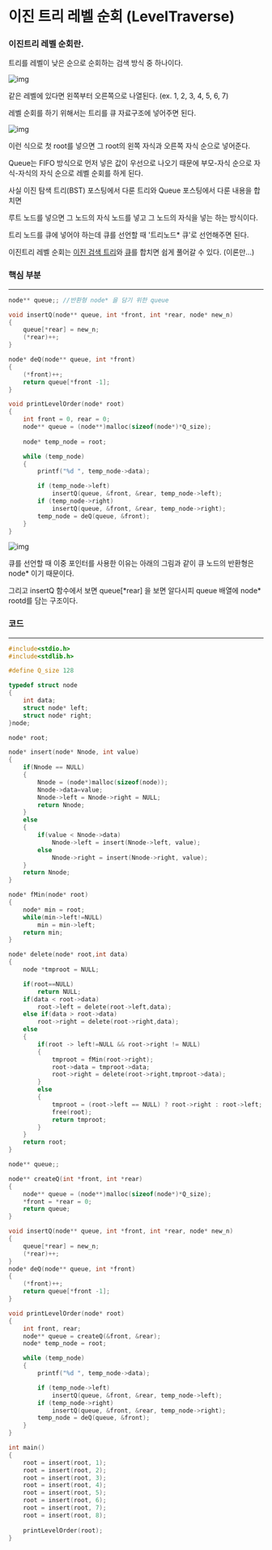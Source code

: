 이진 트리 레벨 순회 (LevelTraverse)
===

### 이진트리 레벨 순회란.

트리를 레벨이 낮은 순으로 순회하는 검색 방식 중 하나이다.

![img](../images/img-7845924.png)

같은 레벨에 있다면 왼쪽부터 오른쪽으로 나열된다. (ex. 1, 2, 3, 4, 5, 6, 7)

레벨 순회를 하기 위해서는 트리를 큐 자료구조에 넣어주면 된다.

![img](../images/img-20210408103903733.png)

이런 식으로 첫 root를 넣으면 그 root의 왼쪽 자식과 오른쪽 자식 순으로 넣어준다.

Queue는 FIFO 방식으로 먼저 넣은 값이 우선으로 나오기 때문에 부모-자식 순으로 자식-자식의 자식 순으로 레벨 순회를 하게 된다.

사실 이진 탐색 트리(BST) 포스팅에서 다룬 트리와 Queue 포스팅에서 다룬 내용을 합치면 

루트 노드를 넣으면 그 노드의 자식 노드를 넣고 그 노드의 자식을 넣는 하는 방식이다.

트리 노드를 큐에 넣어야 하는데 큐를 선언할 때 '트리노드\* 큐'로 선언해주면 된다.

이진트리 레벨 순회는 [이진 검색 트리](https://iyk2h.tistory.com/136)와 [큐](https://iyk2h.tistory.com/137)를 합치면 쉽게 풀어갈 수 있다. (이론만...)

### 핵심 부분

---

``` c
node** queue;; //반환형 node* 을 담기 위한 queue

void insertQ(node** queue, int *front, int *rear, node* new_n)
{
	queue[*rear] = new_n;
	(*rear)++;
}

node* deQ(node** queue, int *front)
{
	(*front)++;
	return queue[*front -1];
}

void printLevelOrder(node* root)
{
	int front = 0, rear = 0;
	node** queue = (node**)malloc(sizeof(node*)*Q_size);
	
    node* temp_node = root;

	while (temp_node)
	{
		printf("%d ", temp_node->data);

		if (temp_node->left)
			insertQ(queue, &front, &rear, temp_node->left);
		if (temp_node->right)
			insertQ(queue, &front, &rear, temp_node->right);
		temp_node = deQ(queue, &front);
	}
}
```

![img](../images/img-20210408103918364.png)

큐를 선언할 때 이중 포인터를 사용한 이유는 아래의 그림과 같이 큐 노드의 반환형은 node\* 이기 때문이다.

그리고 insertQ 함수에서 보면 queue\[\*rear\] 을 보면 알다시피 queue 배열에 node\* rootd를 담는 구조이다.

###  코드

---

``` c
#include<stdio.h>
#include<stdlib.h>

#define Q_size 128

typedef struct node
{
    int data;
    struct node* left;
    struct node* right;
}node;

node* root;

node* insert(node* Nnode, int value)
{
	if(Nnode == NULL)
	{
		Nnode = (node*)malloc(sizeof(node));
		Nnode->data=value;
		Nnode->left = Nnode->right = NULL;
		return Nnode;
	}
	else
	{
		if(value < Nnode->data)
			Nnode->left = insert(Nnode->left, value);
		else
			Nnode->right = insert(Nnode->right, value);
	}
	return Nnode;
}

node* fMin(node* root)
{
    node* min = root;
    while(min->left!=NULL)
        min = min->left;
    return min;
}

node* delete(node* root,int data)
{
    node *tmproot = NULL;

    if(root==NULL)
        return NULL;
    if(data < root->data)
        root->left = delete(root->left,data);
    else if(data > root->data)
        root->right = delete(root->right,data);
    else
    {
        if(root -> left!=NULL && root->right != NULL)
        {
            tmproot = fMin(root->right);
            root->data = tmproot->data;
            root->right = delete(root->right,tmproot->data);
        }
        else
        {
            tmproot = (root->left == NULL) ? root->right : root->left;
            free(root);
            return tmproot;
        }
    }
    return root;
}

node** queue;;

node** createQ(int *front, int *rear)
{
	node** queue = (node**)malloc(sizeof(node*)*Q_size);
	*front = *rear = 0;
	return queue;
}

void insertQ(node** queue, int *front, int *rear, node* new_n)
{
	queue[*rear] = new_n;
	(*rear)++;
}
node* deQ(node** queue, int *front)
{
	(*front)++;
	return queue[*front -1];
}

void printLevelOrder(node* root)
{
	int front, rear;
	node** queue = createQ(&front, &rear);
	node* temp_node = root;

	while (temp_node)
	{
		printf("%d ", temp_node->data);

		if (temp_node->left)
			insertQ(queue, &front, &rear, temp_node->left);
		if (temp_node->right)
			insertQ(queue, &front, &rear, temp_node->right);
		temp_node = deQ(queue, &front);
	}
}

int main()
{
	root = insert(root, 1);
	root = insert(root, 2);
	root = insert(root, 3);
	root = insert(root, 4);
	root = insert(root, 5);
	root = insert(root, 6);
	root = insert(root, 7);
	root = insert(root, 8);
	
	printLevelOrder(root);
}
```